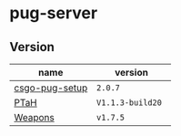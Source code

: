 # pug-server

## Version

| name | version  |
|-----|---|
| [csgo-pug-setup](https://github.com/splewis/csgo-pug-setup) | `2.0.7` |
| [PTaH](https://ptah.zizt.ru/) | `V1.1.3-build20 ` |
| [Weapons](https://github.com/kgns/weapons) | `v1.7.5` |